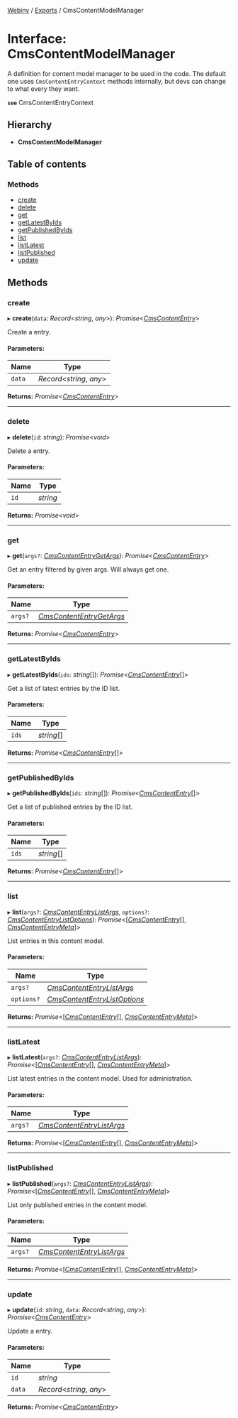 [Webiny](../README.md) / [Exports](../modules.md) / CmsContentModelManager

# Interface: CmsContentModelManager

A definition for content model manager to be used in the code.
The default one uses `CmsContentEntryContext` methods internally, but devs can change to what every they want.

**`see`** CmsContentEntryContext

## Hierarchy

* **CmsContentModelManager**

## Table of contents

### Methods

- [create](cmscontentmodelmanager.md#create)
- [delete](cmscontentmodelmanager.md#delete)
- [get](cmscontentmodelmanager.md#get)
- [getLatestByIds](cmscontentmodelmanager.md#getlatestbyids)
- [getPublishedByIds](cmscontentmodelmanager.md#getpublishedbyids)
- [list](cmscontentmodelmanager.md#list)
- [listLatest](cmscontentmodelmanager.md#listlatest)
- [listPublished](cmscontentmodelmanager.md#listpublished)
- [update](cmscontentmodelmanager.md#update)

## Methods

### create

▸ **create**(`data`: *Record*<*string*, *any*\>): *Promise*<[*CmsContentEntry*](cmscontententry.md)\>

Create a entry.

#### Parameters:

Name | Type |
------ | ------ |
`data` | *Record*<*string*, *any*\> |

**Returns:** *Promise*<[*CmsContentEntry*](cmscontententry.md)\>

___

### delete

▸ **delete**(`id`: *string*): *Promise*<*void*\>

Delete a entry.

#### Parameters:

Name | Type |
------ | ------ |
`id` | *string* |

**Returns:** *Promise*<*void*\>

___

### get

▸ **get**(`args?`: [*CmsContentEntryGetArgs*](cmscontententrygetargs.md)): *Promise*<[*CmsContentEntry*](cmscontententry.md)\>

Get an entry filtered by given args. Will always get one.

#### Parameters:

Name | Type |
------ | ------ |
`args?` | [*CmsContentEntryGetArgs*](cmscontententrygetargs.md) |

**Returns:** *Promise*<[*CmsContentEntry*](cmscontententry.md)\>

___

### getLatestByIds

▸ **getLatestByIds**(`ids`: *string*[]): *Promise*<[*CmsContentEntry*](cmscontententry.md)[]\>

Get a list of latest entries by the ID list.

#### Parameters:

Name | Type |
------ | ------ |
`ids` | *string*[] |

**Returns:** *Promise*<[*CmsContentEntry*](cmscontententry.md)[]\>

___

### getPublishedByIds

▸ **getPublishedByIds**(`ids`: *string*[]): *Promise*<[*CmsContentEntry*](cmscontententry.md)[]\>

Get a list of published entries by the ID list.

#### Parameters:

Name | Type |
------ | ------ |
`ids` | *string*[] |

**Returns:** *Promise*<[*CmsContentEntry*](cmscontententry.md)[]\>

___

### list

▸ **list**(`args?`: [*CmsContentEntryListArgs*](cmscontententrylistargs.md), `options?`: [*CmsContentEntryListOptions*](cmscontententrylistoptions.md)): *Promise*<[[*CmsContentEntry*](cmscontententry.md)[], [*CmsContentEntryMeta*](cmscontententrymeta.md)]\>

List entries in this content model.

#### Parameters:

Name | Type |
------ | ------ |
`args?` | [*CmsContentEntryListArgs*](cmscontententrylistargs.md) |
`options?` | [*CmsContentEntryListOptions*](cmscontententrylistoptions.md) |

**Returns:** *Promise*<[[*CmsContentEntry*](cmscontententry.md)[], [*CmsContentEntryMeta*](cmscontententrymeta.md)]\>

___

### listLatest

▸ **listLatest**(`args?`: [*CmsContentEntryListArgs*](cmscontententrylistargs.md)): *Promise*<[[*CmsContentEntry*](cmscontententry.md)[], [*CmsContentEntryMeta*](cmscontententrymeta.md)]\>

List latest entries in the content model. Used for administration.

#### Parameters:

Name | Type |
------ | ------ |
`args?` | [*CmsContentEntryListArgs*](cmscontententrylistargs.md) |

**Returns:** *Promise*<[[*CmsContentEntry*](cmscontententry.md)[], [*CmsContentEntryMeta*](cmscontententrymeta.md)]\>

___

### listPublished

▸ **listPublished**(`args?`: [*CmsContentEntryListArgs*](cmscontententrylistargs.md)): *Promise*<[[*CmsContentEntry*](cmscontententry.md)[], [*CmsContentEntryMeta*](cmscontententrymeta.md)]\>

List only published entries in the content model.

#### Parameters:

Name | Type |
------ | ------ |
`args?` | [*CmsContentEntryListArgs*](cmscontententrylistargs.md) |

**Returns:** *Promise*<[[*CmsContentEntry*](cmscontententry.md)[], [*CmsContentEntryMeta*](cmscontententrymeta.md)]\>

___

### update

▸ **update**(`id`: *string*, `data`: *Record*<*string*, *any*\>): *Promise*<[*CmsContentEntry*](cmscontententry.md)\>

Update a entry.

#### Parameters:

Name | Type |
------ | ------ |
`id` | *string* |
`data` | *Record*<*string*, *any*\> |

**Returns:** *Promise*<[*CmsContentEntry*](cmscontententry.md)\>
